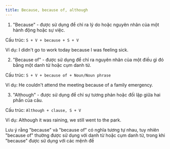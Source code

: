 ```yaml
---
title: Because, because of, although
---
```


1. "Because" - được sử dụng để chỉ ra lý do hoặc nguyên nhân của một hành động hoặc sự việc.

Cấu trúc: `S + V + because + S + V`

Ví dụ: I didn't go to work today because I was feeling sick.

2. "Because of" - được sử dụng để chỉ ra nguyên nhân của một điều gì đó bằng một danh từ hoặc cụm danh từ.

Cấu trúc: `S + V + because of + Noun/Noun phrase`

Ví dụ: He couldn't attend the meeting because of a family emergency.

3. "Although" - được sử dụng để chỉ sự tương phản hoặc đối lập giữa hai phần của câu.

Cấu trúc: `Although + clause, S + V`

Ví dụ: Although it was raining, we still went to the park.

Lưu ý rằng "because" và "because of" có nghĩa tương tự nhau, tuy nhiên "because of" thường được sử dụng với danh từ hoặc cụm danh từ, trong khi "because" được sử dụng với các mệnh đề
